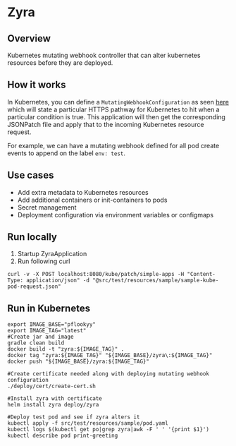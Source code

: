 # Zyra
## Overview
Kubernetes mutating webhook controller that can alter kubernetes resources before they are deployed.

## How it works
In Kubernetes, you can define a `MutatingWebhookConfiguration` as seen [here](deploy/mutating-config/mutating-webhook-config.yaml)
which will state a particular HTTPS pathway for Kubernetes to hit when a particular condition is true. This application will
then get the corresponding JSONPatch file and apply that to the incoming Kubernetes resource request.

For example, we can have a mutating webhook defined for all pod create events to append on the label `env: test`.

## Use cases
- Add extra metadata to Kubernetes resources
- Add additional containers or init-containers to pods
- Secret management
- Deployment configuration via environment variables or configmaps

## Run locally
1. Startup ZyraApplication
1. Run following curl
```shell
curl -v -X POST localhost:8080/kube/patch/simple-apps -H "Content-Type: application/json" -d "@src/test/resources/sample/sample-kube-pod-request.json"
```

## Run in Kubernetes
```shell
export IMAGE_BASE="pflookyy"
export IMAGE_TAG="latest"
#Create jar and image
gradle clean build
docker build -t "zyra:${IMAGE_TAG}" .
docker tag "zyra:${IMAGE_TAG}" "${IMAGE_BASE}/zyra\:${IMAGE_TAG}"
docker push "${IMAGE_BASE}/zyra:${IMAGE_TAG}"

#Create certificate needed along with deploying mutating webhook configuration
./deploy/cert/create-cert.sh

#Install zyra with certificate
helm install zyra deploy/zyra

#Deploy test pod and see if zyra alters it
kubectl apply -f src/test/resources/sample/pod.yaml
kubectl logs $(kubectl get po|grep zyra|awk -F ' ' '{print $1}')
kubectl describe pod print-greeting
```

